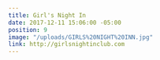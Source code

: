 ```yaml
---
title: Girl's Night In
date: 2017-12-11 15:06:00 -05:00
position: 9
image: "/uploads/GIRLS%20NIGHT%20INN.jpg"
link: http://girlsnightinclub.com
---
```



